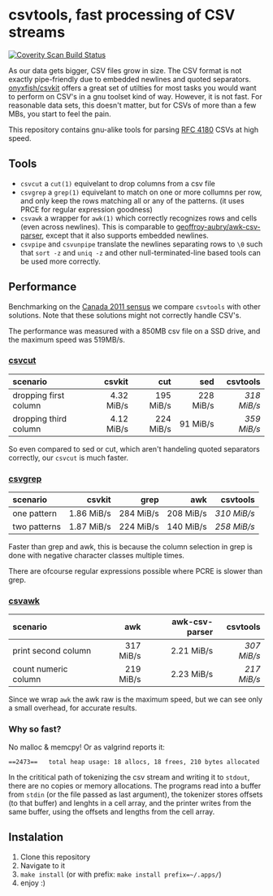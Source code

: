 # csvtools, fast processing of CSV streams
<a href="https://scan.coverity.com/projects/5024">
  <img alt="Coverity Scan Build Status"
       src="https://img.shields.io/coverity/scan/5024.svg"/>
</a>

As our data gets bigger, CSV files grow in size.
The CSV format is not exactly pipe-friendly due to embedded newlines and quoted separators.
[onyxfish/csvkit](https://github.com/onyxfish/csvkit) offers a great set of utilties for most tasks you would want to perform on CSV's in a gnu toolset kind of way.
However, it is not fast. For reasonable data sets, this doesn't matter, but for CSVs of more than a few MBs, you start to feel the pain.

This repository contains gnu-alike tools for parsing [RFC 4180](https://tools.ietf.org/html/rfc4180) CSVs at high speed.

## Tools

- `csvcut` a `cut(1)` equivelant to drop columns from a csv file
- `csvgrep` a `grep(1)` equivelant to match on one or more collumns per row, and only keep the rows matching all or any of the patterns. (it uses PRCE for regular expression goodness)
- `csvawk` a wrapper for `awk(1)` which correctly recognizes rows and cells (even across newlines). This is comparable to [geoffroy-aubry/awk-csv-parser](https://github.com/geoffroy-aubry/awk-csv-parser), except that it also supports embedded newlines.
- `csvpipe` and `csvunpipe` translate the newlines separating rows to `\0` such that `sort -z` and `uniq -z` and other null-terminated-line based tools can be used more correctly.

## Performance

Benchmarking on the  [Canada 2011 sensus](http://www12.statcan.gc.ca/census-recensement/2011/dp-pd/prof/details/download-telecharger/comprehensive/comp-csv-tab-dwnld-tlchrgr.cfm?Lang=E) we compare `csvtools` with other solutions. Note that these solutions might not correctly handle CSV's.

The performance was measured with a 850MB csv file on a SSD drive, and the maximum speed was 519MB/s.

### [csvcut](doc/csvcut.md)

| scenario | csvkit | cut | sed | csvtools |
| :--- | ---: | ---: | ---: | ---: |
| dropping first column | 4.32 MiB/s | 195 MiB/s | 228 MiB/s | _318 MiB/s_ |
| dropping third column | 4.12 MiB/s | 224 MiB/s | 91 MiB/s | _359 MiB/s_ |

So even compared to sed or cut, which aren't handeling quoted separators correctly, our `csvcut` is much faster.

### [csvgrep](doc/csvgrep.md)

| scenario | csvkit | grep | awk | csvtools |
| :--- | ---: | ---: | ---: | ---: |
| one pattern | 1.86 MiB/s | 284 MiB/s | 208 MiB/s | _310 MiB/s_ |
| two patterns | 1.87 MiB/s | 224 MiB/s | 140 MiB/s | _258 MiB/s_ |

Faster than grep and awk, this is because the column selection in grep is done with negative character classes multiple times.

There are ofcourse regular expressions possible where PCRE is slower than grep.

### [csvawk](doc/csvawk.md)

| scenario | awk | awk-csv-parser | csvtools |
| :--- | ---: | ---: | ---: |
| print second column | 317 MiB/s | 2.21 MiB/s | _307 MiB/s_ |
| count numeric column | 219 MiB/s | 2.23 MiB/s | _217 MiB/s_ |

Since we wrap `awk` the awk raw is the maximum speed, but we can see only a small overhead, for accurate results.

### Why so fast?
No malloc & memcpy!
Or as valgrind reports it:
```
==2473==   total heap usage: 18 allocs, 18 frees, 210 bytes allocated
```

In the crititical path of tokenizing the csv stream and writing it to `stdout`, there are no copies or memory allocations. The programs read into a buffer from `stdin` (or the file passed as last argument), the tokenizer stores offsets (to that buffer) and lenghts in a cell array, and the printer writes from the same buffer, using the offsets and lengths from the cell array. 

## Instalation

1. Clone this repository
2. Navigate to it
2. `make install` (or with prefix: `make install prefix=~/.apps/`)
3. enjoy :)

